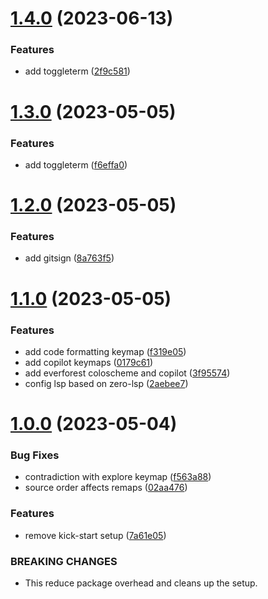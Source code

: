 # [1.4.0](https://github.com/sacklippe/nvim/compare/v1.3.0...v1.4.0) (2023-06-13)


### Features

* add toggleterm ([2f9c581](https://github.com/sacklippe/nvim/commit/2f9c581bfbb4e74b44f7fe6abc7f69c439fbb219))



# [1.3.0](https://github.com/sacklippe/nvim/compare/v1.2.0...v1.3.0) (2023-05-05)


### Features

* add toggleterm ([f6effa0](https://github.com/sacklippe/nvim/commit/f6effa0a42948215603644e9ebc26e17b4b1905e))



# [1.2.0](https://github.com/sacklippe/nvim/compare/v1.1.0...v1.2.0) (2023-05-05)


### Features

* add gitsign ([8a763f5](https://github.com/sacklippe/nvim/commit/8a763f55b6ca783a52a457910583a8dabf32c908))



# [1.1.0](https://github.com/sacklippe/nvim/compare/v1.0.0...v1.1.0) (2023-05-05)


### Features

* add code formatting keymap ([f319e05](https://github.com/sacklippe/nvim/commit/f319e05e0ea508f0e34fa6dc1aa254f75e86447a))
* add copilot keymaps ([0179c61](https://github.com/sacklippe/nvim/commit/0179c61935a7c214671a7769f0e86afcbbcd47b0))
* add everforest coloscheme and copilot ([3f95574](https://github.com/sacklippe/nvim/commit/3f9557433ec7454408fa76e2be294d43ce2b5546))
* config lsp based on zero-lsp ([2aebee7](https://github.com/sacklippe/nvim/commit/2aebee71ee809ac2f7533ed3fffa1d47d143d015))



# [1.0.0](https://github.com/sacklippe/nvim/compare/v0.9.1...v1.0.0) (2023-05-04)


### Bug Fixes

* contradiction with explore keymap ([f563a88](https://github.com/sacklippe/nvim/commit/f563a88c77fbe69517fa400116d0b0efbb2c5801))
* source order affects remaps ([02aa476](https://github.com/sacklippe/nvim/commit/02aa476f632ef7157c3e255f3b76c16ce4c05a38))


### Features

* remove kick-start setup ([7a61e05](https://github.com/sacklippe/nvim/commit/7a61e0579d80a250e4587572c885c615fd5823d8))


### BREAKING CHANGES

* This reduce package overhead and cleans up the setup.



